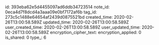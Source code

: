 id: 393eba62e5d4455097ad6ddb34723514
note_id: 0eca4d7f8dcd4a3aaa09e0bf7172af6b
tag_id: 273c5c1488e64654af2439d0875521bd
created_time: 2020-02-26T13:00:58.589Z
updated_time: 2020-02-26T13:00:58.589Z
user_created_time: 2020-02-26T13:00:58.589Z
user_updated_time: 2020-02-26T13:00:58.589Z
encryption_cipher_text: 
encryption_applied: 0
is_shared: 0
type_: 6